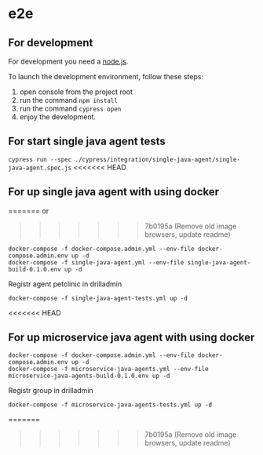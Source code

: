 # e2e

## For development

For development you need a [node.js](https://nodejs.org).

To launch the development environment, follow these steps:

1.  open console from the project root
2.  run the command `npm install`
3.  run the command `cypress open`
4.  enjoy the development.

## For start single java agent tests

``
cypress run --spec ./cypress/integration/single-java-agent/single-java-agent.spec.js
``
<<<<<<< HEAD
## For up single java agent with using docker 
=======
or
>>>>>>> 7b0195a (Remove old image browsers, update readme)
```
docker-compose -f docker-compose.admin.yml --env-file docker-compose.admin.env up -d
docker-compose -f single-java-agent.yml --env-file single-java-agent-build-0.1.0.env up -d
```
Registr agent petclinic in drilladmin
```
docker-compose -f single-java-agent-tests.yml up -d
```
<<<<<<< HEAD

## For up microservice java agent with using docker
```
docker-compose -f docker-compose.admin.yml --env-file docker-compose.admin.env up -d
docker-compose -f microservice-java-agents.yml --env-file microservice-java-agents-build-0.1.0.env up -d
```
Registr group in drilladmin
```
docker-compose -f microservice-java-agents-tests.yml up -d
```
=======
>>>>>>> 7b0195a (Remove old image browsers, update readme)
